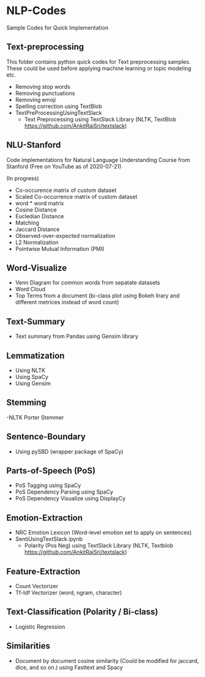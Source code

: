 # NLP-Codes
Sample Codes for Quick Implementation

## Text-preprocessing
This folder contains python quick codes for Text preprocessing samples. These could be used before applying machine learning or topic modeling etc.

- Removing stop words
- Removing punctuations
- Removing emoji
- Spelling correction using TextBlob
- TextPreProcessingUsingTextSlack
  - Text Preprocessing using TextSlack Library (NLTK, TextBlob https://github.com/AnkitRajSri/textslack)

## NLU-Stanford

Code implementations for Natural Language Understanding Course from Stanford (Free on YouTube as of 2020-07-21)

(In progress)
- Co-occurence matrix of custom dataset
- Scaled Co-occurrence matrix of custom dataset
- word * word matrix
- Cosine Distance
- Eucledian Distance
- Matching
- Jaccard Distance
- Observed-over-expected normalization
- L2 Normalization
- Pointwise Mutual Information (PMI)

## Word-Visualize

- Venn Diagram for common words from sepatate datasets
- Word Cloud
- Top Terms from a document (bi-class plot using Bokeh lirary and different metrices instead of word count)

## Text-Summary
- Text summary from Pandas using Gensim library

## Lemmatization
- Using NLTK
- Using SpaCy
- Using Gensim

## Stemming
-NLTK Porter Stemmer

## Sentence-Boundary
- Using pySBD (wrapper package of SpaCy)

## Parts-of-Speech (PoS)
- PoS Tagging using SpaCy
- PoS Dependency Parsing using SpaCy
- PoS Dependency Visualize using DisplayCy

## Emotion-Extraction
- NRC Emotion Lexicon (Word-level emotion set to apply on sentences)
- SentiUsingTextSlack.ipynb 
  - Polarity (Pos Neg) using TextSlack Library (NLTK, Textblob https://github.com/AnkitRajSri/textslack)

## Feature-Extraction
- Count Vectorizer
- Tf-Idf Vectorizer (word, ngram, character)

## Text-Classification (Polarity / Bi-class)
- Logistic Regression

## Similarities
- Document by document cosine similarity (Could be modified for jaccard, dice, and so on.) using Fasttext and Spacy
